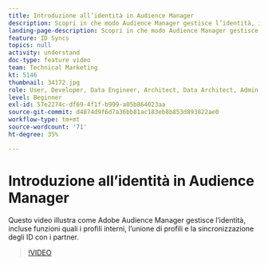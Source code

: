 ```yaml
---
title: Introduzione all’identità in Audience Manager
description: Scopri in che modo Audience Manager gestisce l’identità, inclusi i profili interni e l’unione dei profili, oltre alla sincronizzazione ID con i partner.
landing-page-description: Scopri in che modo Audience Manager gestisce l’identità, inclusi i profili interni e l’unione dei profili, oltre alla sincronizzazione ID con i partner.
feature: ID Syncs
topics: null
activity: understand
doc-type: feature video
team: Technical Marketing
kt: 5146
thumbnail: 34172.jpg
role: User, Developer, Data Engineer, Architect, Data Architect, Admin, Leader
level: Beginner
exl-id: 57e2274c-df69-4f1f-b999-a05b864023aa
source-git-commit: d4874d9f6d7a36bb81ac183eb8b853d893822ae0
workflow-type: tm+mt
source-wordcount: '71'
ht-degree: 35%

---
```


# Introduzione all’identità in Audience Manager

Questo video illustra come Adobe Audience Manager gestisce l’identità, incluse funzioni quali i profili interni, l’unione di profili e la sincronizzazione degli ID con i partner.

>[!VIDEO](https://video.tv.adobe.com/v/34172/?quality=12)

